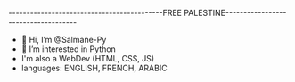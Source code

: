 -------------------------------------------FREE PALESTINE------------------------------------
- 👋 Hi, I’m @Salmane-Py
- 👀 I’m interested in Python
-  I'm also a WebDev (HTML, CSS, JS)
-  languages: ENGLISH, FRENCH, ARABIC

<!---
Salmane-Py/Salmane-Py is a ✨ special ✨ repository because its `README.md` (this file) appears on your GitHub profile.
You can click the Preview link to take a look at your changes.
--->
